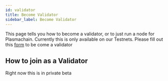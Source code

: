 ```yaml
---
id: validator
title: Become Validator
sidebar_label: Become Validator
---
```



This page tells you how to become a validator, or to just run a node for Plasmachain. Currently this is only available on our Testnets. Please fill out this [form](http://bit.ly/Loom_Validator_Form) to be come a validator

## How to join as a Validator

Right now this is in private beta